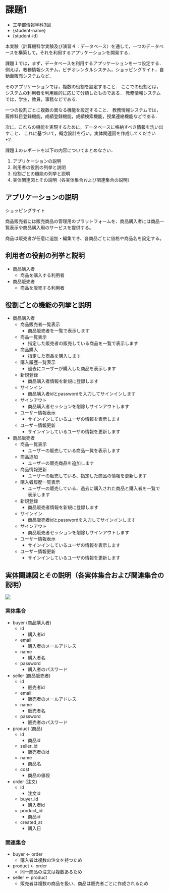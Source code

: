 # 課題1

- 工学部情報学科3回
- {student-name}
- {student-id}

本実験（計算機科学実験及び演習４：データベース）を通して，一つのデータベースを構築して，それを利用するアプリケーションを開発する．

課題１では，まず，データベースを利用するアプリケーションを一つ設定する．
例えば，教務情報システム，ビデオレンタルシステム，ショッピングサイト，自動車販売システムなど．

そのアプリケーションでは，複数の役割を設定すること．
ここでの役割とは，システムの利用者を利用目的に応じて分類したものである．
教務情報システムでは，学生，教員，事務などである．

一つの役割ごとに複数の異なる機能を設定すること．
教務情報システムでは，履修科目登録機能，成績登録機能，成績検索機能，授業連絡機能などである．

次に，これらの機能を実現するために，データベースに格納すべき情報を洗い出すこと．
これに基づいて，概念設計を行い，実体関連図を作成してください*2．

課題１のレポートを以下の内容についてまとめなさい．

1. アプリケーションの説明
2. 利用者の役割の列挙と説明
3. 役割ごとの機能の列挙と説明
4. 実体関連図とその説明（各実体集合および関連集合の説明）

## アプリケーションの説明

ショッピングサイト

商品販売者には販売商品の管理用のプラットフォームを、商品購入者には商品一覧表示や商品購入用のサービスを提供する。

商品は販売者が任意に追加・編集でき、各商品ごとに価格や商品名を設定する。

## 利用者の役割の列挙と説明

- 商品購入者
    - 商品を購入する利用者
- 商品販売者
    - 商品を販売する利用者

## 役割ごとの機能の列挙と説明

- 商品購入者
    - 商品販売者一覧表示
        - 商品販売者を一覧で表示します
    - 商品一覧表示
        - 指定した販売者の販売している商品を一覧で表示します
    - 商品購入
        - 指定した商品を購入します
    - 購入履歴一覧表示
        - 過去にユーザーが購入した商品を表示します
    - 新規登録
        - 商品購入者情報を新規に登録します
    - サインイン
        - 商品購入者idとpasswordを入力してサインインします
    - サインアウト
        - 商品購入者セッションを削除しサインアウトします
    - ユーザー情報表示
        - サインインしているユーザの情報を表示します
    - ユーザー情報更新
        - サインインしているユーザの情報を更新します
- 商品販売者
    - 商品一覧表示
        - ユーザーの販売している商品一覧を表示します
    - 商品追加
        - ユーザーの販売商品を追加します
    - 商品情報更新
        - ユーザーの販売している、指定した商品の情報を更新します
    - 購入者履歴一覧表示
        - ユーザーの販売している、過去に購入された商品と購入者を一覧で表示します
    - 新規登録
        - 商品販売者情報を新規に登録します
    - サインイン
        - 商品販売者idとpasswordを入力してサインインします
    - サインアウト
        - 商品販売者セッションを削除しサインアウトします
    - ユーザー情報表示
        - サインインしているユーザの情報を表示します
    - ユーザー情報更新
        - サインインしているユーザの情報を更新します

## 実体関連図とその説明（各実体集合および関連集合の説明）

![](https://raw.githubusercontent.com/tyage/experiment-4/master/task1/er.png)

### 実体集合
- buyer (商品購入者)
    - id
        - 購入者id
    - email
        - 購入者のメールアドレス
    - name
        - 購入者名
    - password
        - 購入者のパスワード
- seller (商品販売者)
    - id
        - 販売者id
    - email
        - 販売者のメールアドレス
    - name
        - 販売者名
    - password
        - 販売者のパスワード
- product (商品)
    - id
        - 商品id
    - seller_id
        - 販売者のid
    - name
        - 商品名
    - cost
        - 商品の値段
- order (注文)
    - id
        - 注文id
    - buyer_id
        - 購入者id
    - product_id
        - 商品id
    - created_at
        - 購入日

### 関連集合

- buyer <- order
    - 購入者は複数の注文を持つため
- product <- order
    - 同一商品の注文は複数あるため
- seller <- product
    - 販売者は複数の商品を扱い、商品は販売者ごとに作成されるため
